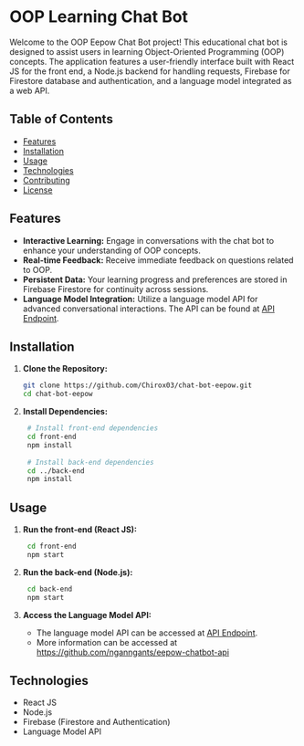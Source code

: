 # OOP Learning Chat Bot

Welcome to the OOP Eepow Chat Bot project! This educational chat bot is designed to assist users in learning Object-Oriented Programming (OOP) concepts. The application features a user-friendly interface built with React JS for the front end, a Node.js backend for handling requests, Firebase for Firestore database and authentication, and a language model integrated as a web API.

## Table of Contents

- [Features](#features)
- [Installation](#installation)
- [Usage](#usage)
- [Technologies](#technologies)
- [Contributing](#contributing)
- [License](#license)

## Features

- **Interactive Learning:** Engage in conversations with the chat bot to enhance your understanding of OOP concepts.
- **Real-time Feedback:** Receive immediate feedback on questions related to OOP.
- **Persistent Data:** Your learning progress and preferences are stored in Firebase Firestore for continuity across sessions.
- **Language Model Integration:** Utilize a language model API for advanced conversational interactions. The API can be found at [API Endpoint](replace_with_your_api_endpoint).

## Installation

1. **Clone the Repository:**
   ```bash
   git clone https://github.com/Chirox03/chat-bot-eepow.git
   cd chat-bot-eepow
   
2. **Install Dependencies:**
     ```bash
      # Install front-end dependencies 
      cd front-end
      npm install
      
      # Install back-end dependencies
      cd ../back-end
      npm install
      ```

## Usage

1. **Run the front-end (React JS):**
     ```bash
      cd front-end
      npm start
     ```

2. **Run the back-end (Node.js):**
     ```bash
      cd back-end
      npm start
     ```

3. **Access the Language Model API:**
   - The language model API can be accessed at [API Endpoint]([replace_with_your_api_endpoint](https://eepow-chatbot-2023-phlyzwu6ga-uc.a.run.app)).
   - More information can be accessed at https://github.com/nganngants/eepow-chatbot-api

## Technologies

- React JS
- Node.js
- Firebase (Firestore and Authentication)
- Language Model API 

